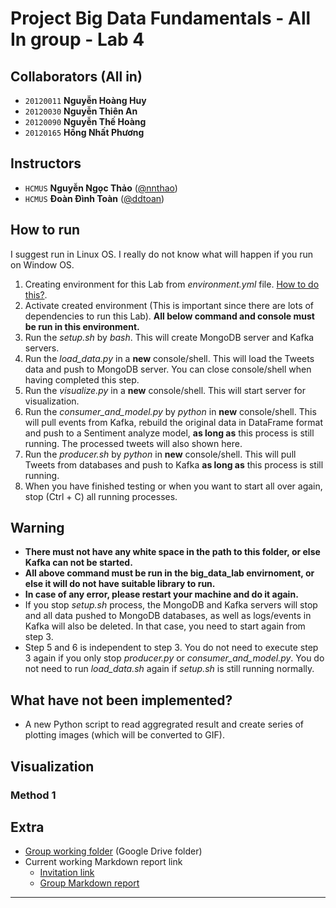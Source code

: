# Project Big Data Fundamentals - All In group - Lab 4

## Collaborators (All in)

- `20120011` **Nguyễn Hoàng Huy**
- `20120030` **Nguyễn Thiên An**
- `20120090` **Nguyễn Thế Hoàng**
- `20120165` **Hồng Nhất Phương**

## Instructors

- `HCMUS` **Nguyễn Ngọc Thảo** ([@nnthao](nnthao@fit.hcmus.edu.vn))
- `HCMUS` **Đoàn Đình Toàn** ([@ddtoan](ddtoan18@clc.fitus.edu.vn))

## How to run

I suggest run in Linux OS. I really do not know what will happen if you run on Window OS.

1. Creating environment for this Lab from *environment.yml* file. [How to do this?](https://conda.io/projects/conda/en/latest/user-guide/tasks/manage-environments.html#creating-an-environment-from-an-environment-yml-file).
2. Activate created environment (This is important since there are lots of dependencies to run this Lab). **All below command and console must be run in this environment.**
3. Run the *setup.sh* by *bash*. This will create MongoDB server and Kafka servers.
4. Run the *load_data.py* in a **new** console/shell. This will load the Tweets data and push to MongoDB server. You can close console/shell when having completed this step.
5. Run the *visualize.py* in a **new** console/shell. This will start server for visualization.
6. Run the *consumer_and_model.py* by *python* in **new** console/shell. This will pull events from Kafka, rebuild the original data in DataFrame format and push to a Sentiment analyze model, **as long as** this process is still running. The processed tweets will also shown here.
7. Run the *producer.sh* by *python* in **new** console/shell. This will pull Tweets from databases and push to Kafka **as long as** this process is still running.
8. When you have finished testing or when you want to start all over again, stop (Ctrl + C) all running processes.

## Warning

- **There must not have any white space in the path to this folder, or else Kafka can not be started.**
- **All above command must be run in the big_data_lab envirnoment, or else it will do not have suitable library to run.**
- **In case of any error, please restart your machine and do it again.**
- If you stop *setup.sh* process, the MongoDB and Kafka servers will stop and all data pushed to MongoDB databases, as well as logs/events in Kafka will also be deleted. In that case, you need to start again from step 3.
- Step 5 and 6 is independent to step 3. You do not need to execute step 3 again if you only stop *producer.py* or *consumer_and_model.py*. You do not need to run *load_data.sh* again if *setup.sh* is still running normally.

## What have not been implemented?

- A new Python script to read aggregrated result and create series of plotting images (which will be converted to GIF).

## Visualization

### Method 1

## Extra

- [Group working folder](https://drive.google.com/drive/folders/1qhtrla9PtIhLcE-j6GWKFn-5prRnedAG?usp=share_link) (Google Drive folder)
- Current working Markdown report link
  - [Invitation link](https://hackmd.io/join/Hy6-bXQ1n)
  - [Group Markdown report](https://hackmd.io/team/Allin)

---
<div style="page-break-after: always"></div>
